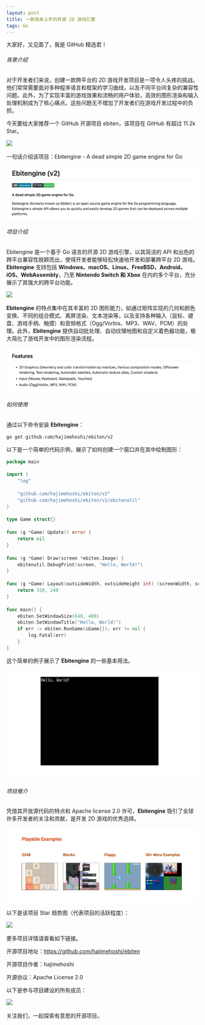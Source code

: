 ```yaml
---
layout: post
title: 一款简单上手的开源 2D 游戏引擎
tags: Go
---
```


大家好，又见面了，我是 GitHub 精选君！

###### 背景介绍

对于开发者们来说，创建一款跨平台的 2D 游戏开发项目是一项令人头疼的挑战。他们常常需要面对多种程序语言和框架的学习曲线，以及不同平台间复杂的兼容性问题。此外，为了实现丰富的游戏效果和流畅的用户体验，高效的图形渲染和输入处理机制成为了核心痛点。这些问题无不增加了开发者们在游戏开发过程中的负担。

今天要给大家推荐一个 GitHub 开源项目 ebiten，该项目在 GitHub 有超过 11.2k Star。

![](https://stats.deeptrain.net/repo/hajimehoshi/ebiten/?theme=light)

一句话介绍该项目：Ebitengine - A dead simple 2D game engine for Go

![](https://raw.githubusercontent.com/ZhuPeng/pic/master/images/compress_image-20241113232455086.png)

###### 项目介绍

Ebitengine 是一个基于 Go 语言的开源 2D 游戏引擎，以其简洁的 API 和出色的跨平台兼容性脱颖而出，使得开发者能够轻松快速地开发和部署跨平台 2D 游戏。**Ebitengine** 支持包括 **Windows、macOS、Linux、FreeBSD、Android、iOS、WebAssembly**，乃至 **Nintendo Switch 和 Xbox** 在内的多个平台，充分展示了其强大的跨平台功能。

![](https://ebitengine.org/images/overview2.png)

**Ebitengine** 的特点集中在其丰富的 2D 图形能力，如通过矩阵实现的几何和颜色变换、不同的组合模式、离屏渲染、文本渲染等，以及支持各种输入（鼠标、键盘、游戏手柄、触摸）和音频格式（Ogg/Vorbis、MP3、WAV、PCM）的处理。此外，**Ebitengine** 提供自动批处理、自动纹理地图和自定义着色器功能，极大简化了游戏开发中的图形渲染流程。

![](https://raw.githubusercontent.com/ZhuPeng/pic/master/images/compress_image-20241113232610760.png)

###### 如何使用

通过以下命令安装 **Ebitengine**：

```bash
go get github.com/hajimehoshi/ebiten/v2
```

以下是一个简单的代码示例，展示了如何创建一个窗口并在其中绘制图形：

```go
package main

import (
	"log"

	"github.com/hajimehoshi/ebiten/v2"
	"github.com/hajimehoshi/ebiten/v2/ebitenutil"
)

type Game struct{}

func (g *Game) Update() error {
	return nil
}

func (g *Game) Draw(screen *ebiten.Image) {
	ebitenutil.DebugPrint(screen, "Hello, World!")
}

func (g *Game) Layout(outsideWidth, outsideHeight int) (screenWidth, screenHeight int) {
	return 320, 240
}

func main() {
	ebiten.SetWindowSize(640, 480)
	ebiten.SetWindowTitle("Hello, World!")
	if err := ebiten.RunGame(&Game{}); err != nil {
		log.Fatal(err)
	}
}
```

这个简单的例子展示了 **Ebitengine** 的一些基本用法。

![](https://raw.githubusercontent.com/ZhuPeng/pic/master/images/compress_image-20241113232918246.png)

###### 项目推介

凭借其开放源代码的特点和 Apache license 2.0 许可，**Ebitengine** 吸引了全球许多开发者的关注和贡献，是开发 2D 游戏的优秀选择。

![](https://raw.githubusercontent.com/ZhuPeng/pic/master/images/compress_image-20241113233045186.png)

以下是该项目 Star 趋势图（代表项目的活跃程度）：

![](https://api.star-history.com/svg?repos=hajimehoshi/ebiten&type=Timeline)

更多项目详情请查看如下链接。

开源项目地址：https://github.com/hajimehoshi/ebiten 

开源项目作者：hajimehoshi

开源协议：Apache License 2.0

以下是参与项目建设的所有成员：

![](https://contrib.rocks/image?repo=hajimehoshi/ebiten)

关注我们，一起探索有意思的开源项目。

